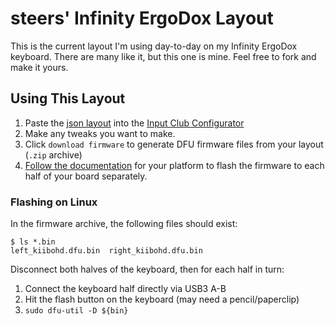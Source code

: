 # steers' Infinity ErgoDox Layout
This is the current layout I'm using day-to-day on my Infinity ErgoDox keyboard.
There are many like it, but this one is mine. Feel free to fork and make it yours.

## Using This Layout
1. Paste the [json layout](https://github.com/steers/ergodox-layout/blob/master/MDErgo1-Default.json) into
the [Input Club Configurator](https://input.club/configurator-ergodox)
1. Make any tweaks you want to make.
1. Click `download firmware` to generate DFU firmware files from your layout (`.zip` archive)
1. [Follow the documentation](https://github.com/kiibohd/controller/wiki/Loading-DFU-Firmware) for your platform
to flash the firmware to each half of your board separately.

### Flashing on Linux
In the firmware archive, the following files should exist:
```
$ ls *.bin
left_kiibohd.dfu.bin  right_kiibohd.dfu.bin
```

Disconnect both halves of the keyboard, then for each half in turn:
1. Connect the keyboard half directly via USB3 A-B
1. Hit the flash button on the keyboard (may need a pencil/paperclip)
1. `sudo dfu-util -D ${bin}`
